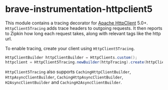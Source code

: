 # brave-instrumentation-httpclient5
This module contains a tracing decorator for [Apache HttpClient](http://hc.apache.org/httpcomponents-client-5.0.x/index.html) 5.0+.
`HttpClient5Tracing` adds trace headers to outgoing requests. It
then reports to Zipkin how long each request takes, along with relevant
tags like the http url.

To enable tracing, create your client using `HttpClient5Tracing`.

```java
HttpClientBuilder httpClientBuilder = HttpClients.custom();
httpclient = HttpClient5Tracing.newBuilder(httpTracing).create(httpClientBuilder);
```

`HttpClient5Tracing` also supports `CachingHttpClientBuilder`, `HttpAsyncClientBuilder`,
 `CachingHttpAsyncClientBuilder`, `H2AsyncClientBuilder` and  `CachingH2AsyncClientBuilder`.
